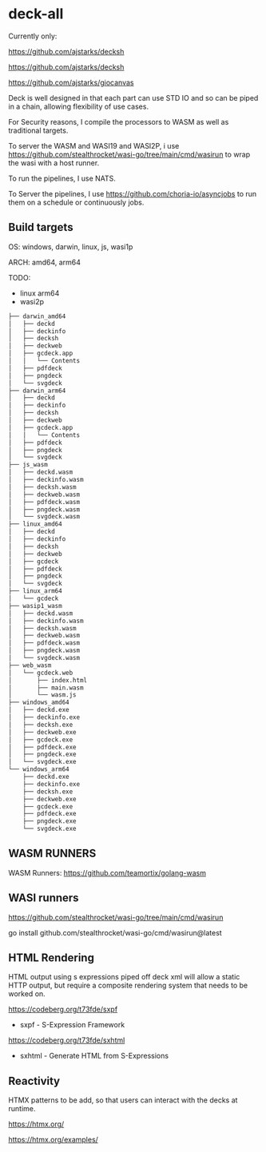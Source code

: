 # deck-all

Currently only:

https://github.com/ajstarks/decksh

https://github.com/ajstarks/decksh

https://github.com/ajstarks/giocanvas


Deck is well designed in that each part can use STD IO and so can be piped in a chain, allowing flexibility of use cases.

For Security reasons, I compile the processors to WASM as well as traditional targets. 

To server the WASM and WASI19 and WASI2P, i use https://github.com/stealthrocket/wasi-go/tree/main/cmd/wasirun to wrap the wasi with a host runner.

To run the pipelines, I use NATS.

To Server the pipelines, I use https://github.com/choria-io/asyncjobs to run them on a schedule or continuously jobs.

## Build targets

OS: windows, darwin, linux, js, wasi1p

ARCH: amd64, arm64

TODO: 
- linux arm64
- wasi2p

```sh
├── darwin_amd64
│   ├── deckd
│   ├── deckinfo
│   ├── decksh
│   ├── deckweb
│   ├── gcdeck.app
│   │   └── Contents
│   ├── pdfdeck
│   ├── pngdeck
│   └── svgdeck
├── darwin_arm64
│   ├── deckd
│   ├── deckinfo
│   ├── decksh
│   ├── deckweb
│   ├── gcdeck.app
│   │   └── Contents
│   ├── pdfdeck
│   ├── pngdeck
│   └── svgdeck
├── js_wasm
│   ├── deckd.wasm
│   ├── deckinfo.wasm
│   ├── decksh.wasm
│   ├── deckweb.wasm
│   ├── pdfdeck.wasm
│   ├── pngdeck.wasm
│   └── svgdeck.wasm
├── linux_amd64
│   ├── deckd
│   ├── deckinfo
│   ├── decksh
│   ├── deckweb
│   ├── gcdeck
│   ├── pdfdeck
│   ├── pngdeck
│   └── svgdeck
├── linux_arm64
│   └── gcdeck
├── wasip1_wasm
│   ├── deckd.wasm
│   ├── deckinfo.wasm
│   ├── decksh.wasm
│   ├── deckweb.wasm
│   ├── pdfdeck.wasm
│   ├── pngdeck.wasm
│   └── svgdeck.wasm
├── web_wasm
│   └── gcdeck.web
│       ├── index.html
│       ├── main.wasm
│       └── wasm.js
├── windows_amd64
│   ├── deckd.exe
│   ├── deckinfo.exe
│   ├── decksh.exe
│   ├── deckweb.exe
│   ├── gcdeck.exe
│   ├── pdfdeck.exe
│   ├── pngdeck.exe
│   └── svgdeck.exe
└── windows_arm64
    ├── deckd.exe
    ├── deckinfo.exe
    ├── decksh.exe
    ├── deckweb.exe
    ├── gcdeck.exe
    ├── pdfdeck.exe
    ├── pngdeck.exe
    └── svgdeck.exe
```

## WASM RUNNERS

WASM Runners: https://github.com/teamortix/golang-wasm

## WASI runners

https://github.com/stealthrocket/wasi-go/tree/main/cmd/wasirun

go install github.com/stealthrocket/wasi-go/cmd/wasirun@latest


## HTML Rendering

HTML output using s expressions piped off deck xml will allow a static HTTP output, but require a composite rendering system that needs to be worked on.

https://codeberg.org/t73fde/sxpf
- sxpf - S-Expression Framework

https://codeberg.org/t73fde/sxhtml
- sxhtml - Generate HTML from S-Expressions

## Reactivity

HTMX patterns to be add, so that users can interact with the decks at runtime.

https://htmx.org/

https://htmx.org/examples/
